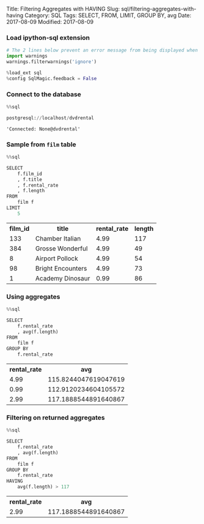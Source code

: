 Title: Filtering Aggregates with HAVING
Slug: sql/filtering-aggregates-with-having
Category: SQL
Tags: SELECT, FROM, LIMIT, GROUP BY, avg
Date: 2017-08-09
Modified: 2017-08-09

### Load ipython-sql extension


```python
# The 2 lines below prevent an error message from being displayed when we run %load_ext sql
import warnings
warnings.filterwarnings('ignore')

%load_ext sql
%config SqlMagic.feedback = False
```

### Connect to the database


```python
%%sql

postgresql://localhost/dvdrental
```




    'Connected: None@dvdrental'



### Sample from `film` table


```python
%%sql

SELECT
    f.film_id
    , f.title
    , f.rental_rate
    , f.length
FROM
    film f
LIMIT
    5
```




<table>
    <tr>
        <th>film_id</th>
        <th>title</th>
        <th>rental_rate</th>
        <th>length</th>
    </tr>
    <tr>
        <td>133</td>
        <td>Chamber Italian</td>
        <td>4.99</td>
        <td>117</td>
    </tr>
    <tr>
        <td>384</td>
        <td>Grosse Wonderful</td>
        <td>4.99</td>
        <td>49</td>
    </tr>
    <tr>
        <td>8</td>
        <td>Airport Pollock</td>
        <td>4.99</td>
        <td>54</td>
    </tr>
    <tr>
        <td>98</td>
        <td>Bright Encounters</td>
        <td>4.99</td>
        <td>73</td>
    </tr>
    <tr>
        <td>1</td>
        <td>Academy Dinosaur</td>
        <td>0.99</td>
        <td>86</td>
    </tr>
</table>



### Using aggregates


```python
%%sql

SELECT
    f.rental_rate
    , avg(f.length)
FROM
    film f
GROUP BY
    f.rental_rate
```




<table>
    <tr>
        <th>rental_rate</th>
        <th>avg</th>
    </tr>
    <tr>
        <td>4.99</td>
        <td>115.8244047619047619</td>
    </tr>
    <tr>
        <td>0.99</td>
        <td>112.9120234604105572</td>
    </tr>
    <tr>
        <td>2.99</td>
        <td>117.1888544891640867</td>
    </tr>
</table>



### Filtering on returned aggregates


```python
%%sql

SELECT
    f.rental_rate
    , avg(f.length)
FROM
    film f
GROUP BY
    f.rental_rate
HAVING
    avg(f.length) > 117
```




<table>
    <tr>
        <th>rental_rate</th>
        <th>avg</th>
    </tr>
    <tr>
        <td>2.99</td>
        <td>117.1888544891640867</td>
    </tr>
</table>


